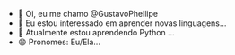 - 👋 Oi, eu me chamo @GustavoPhellipe
- 👀 Eu estou interessado em aprender novas linguagens...
- 🌱 Atualmente estou aprendendo Python ...
- 😄 Pronomes: Eu/Ela...

<!---
GustavoPhellipe/GustavoPhellipe is a ✨ special ✨ repository because its `README.md` (this file) appears on your GitHub profile.
You can click the Preview link to take a look at your changes.
--->
